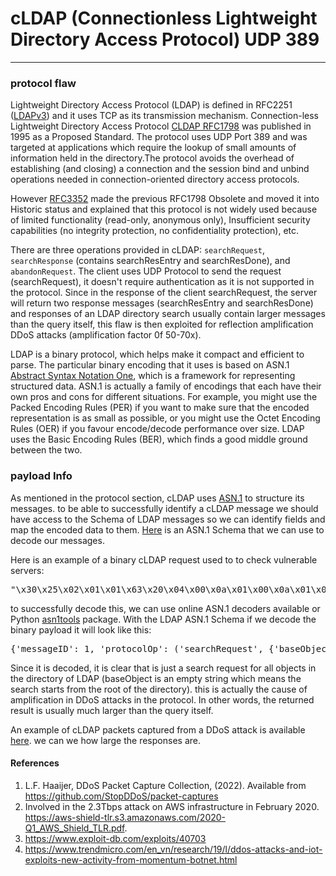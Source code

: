 # cLDAP (Connectionless Lightweight Directory Access Protocol) UDP 389

---



### protocol flaw


Lightweight Directory Access Protocol (LDAP) is defined in RFC2251 ([LDAPv3](https://tools.ietf.org/html/rfc2251)) and it uses TCP as its transmission mechanism. Connection-less Lightweight Directory Access Protocol [CLDAP RFC1798](https://datatracker.ietf.org/doc/html/rfc1798) was published in 1995 as a Proposed Standard.  The protocol uses UDP Port 389 and was targeted at applications which require the lookup of small amounts of information held in the directory.The protocol avoids the overhead of establishing (and closing) a connection and the session bind and unbind operations needed in connection-oriented directory access protocols.


However [RFC3352](https://datatracker.ietf.org/doc/html/rfc3352) made the previous RFC1798 Obsolete and moved it into Historic status and explained that this protocol is not widely used because of limited functionality (read-only, anonymous only), Insufficient security capabilities (no integrity protection, no confidentiality protection), etc.


There are three operations provided in cLDAP: `searchRequest`, `searchResponse` (contains searchResEntry and searchResDone), and `abandonRequest`. The client uses UDP Protocol to send the request (searchRequest), it doesn't require authentication as it is not supported in the protocol. Since in the response of the client searchRequest, the server will return two response messages (searchResEntry and searchResDone) and responses of an LDAP directory search usually contain larger messages than the query itself, this flaw is then exploited for reflection amplification DDoS attacks (amplification factor 0f 50-70x).

LDAP is a binary protocol, which helps make it compact and efficient to parse. The particular binary encoding that it uses is based on ASN.1 [Abstract Syntax Notation One](https://en.wikipedia.org/wiki/ASN.1), which is a framework for representing structured data. ASN.1 is actually a family of encodings that each have their own pros and cons for different situations. For example, you might use the Packed Encoding Rules (PER) if you want to make sure that the encoded representation is as small as possible, or you might use the Octet Encoding Rules (OER) if you favour encode/decode performance over size. LDAP uses the Basic Encoding Rules (BER), which finds a good middle ground between the two.

### payload Info

As mentioned in the protocol section, cLDAP uses [ASN.1](https://datatracker.ietf.org/doc/html/rfc1798#section-4) to structure its messages. to be able to successfully identify a cLDAP message we should have access to the Schema of LDAP messages so we can identify fields and map the encoded data to them. [Here](docker/ldap-v3.asn) is an ASN.1 Schema that we can use to decode our messages.

Here is an example of a binary cLDAP request used to to check vulnerable servers: <pre> "\x30\x25\x02\x01\x01\x63\x20\x04\x00\x0a\x01\x00\x0a\x01\x00\x02\x01\x00\x02\x01\x00\x01\x01\x00\x87\x0b\x6f\x62\x6a\x65\x63\x74\x63\x6c\x61\x73\x73\x30\x00</pre>

to successfully decode this, we can use online ASN.1 decoders available or Python [asn1tools](https://pypi.org/project/asn1tools/) package.
With the LDAP ASN.1 Schema if we decode the binary payload it will look like this:
<pre>
{'messageID': 1, 'protocolOp': ('searchRequest', {'baseObject': b'', 'scope': 'baseObject', 'derefAliases': 'neverDerefAliases', 'sizeLimit': 0, 'timeLimit': 0, 'typesOnly': False, 'filter': ('present', b'objectclass'), 'attributes': []})}
</pre>
Since it is decoded, it is clear that is just a search request for all objects in the directory of LDAP (baseObject is an empty string which means the search starts from the root of the directory). this is actually the cause of amplification in DDoS attacks in the protocol. In other words, the returned result is usually much larger than the query itself.

An example of cLDAP packets captured from a DDoS attack is available [here](amp.cldap.pcap). we can we how large the responses are.




#### References
1) L.F. Haaijer, DDoS Packet Capture Collection, (2022). Available from https://github.com/StopDDoS/packet-captures
2) Involved in the 2.3Tbps attack on AWS infrastructure in February 2020. <https://aws-shield-tlr.s3.amazonaws.com/2020-Q1_AWS_Shield_TLR.pdf>.
3) https://www.exploit-db.com/exploits/40703
4) https://www.trendmicro.com/en_vn/research/19/l/ddos-attacks-and-iot-exploits-new-activity-from-momentum-botnet.html

